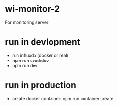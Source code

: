 # wi-monitor-2
For monitoring server

# run in devlopment
- run influxdb (docker or real)
- npm run seed:dev
- npm run dev

# run in production
- create docker container: npm run container:create
